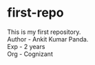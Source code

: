 # first-repo
This is my first repository.
<br>
Author - Ankit Kumar Panda.
<br>
Exp - 2 years
<br>
Org - Cognizant
